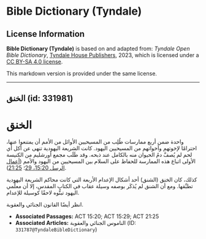 # Bible Dictionary (Tyndale)

## License Information

**Bible Dictionary (Tyndale)** is based on and adapted from: _Tyndale Open Bible Dictionary_, [Tyndale House Publishers](https://tyndaleopenresources.com/), 2023, which is licensed under a [CC BY-SA 4.0 license](https://creativecommons.org/licenses/by-sa/4.0/legalcode.en).

This markdown version is provided under the same license.



--------------------------------

## الخنق (id: 331981)

الخنق
=====

واحدة ضمن أربع ممارسات طُلِب من المسيحيين الأوائل من الأمم أن يمتنعوا عنها، احترامًا لإخوتهم وأخواتهم من المسيحيين اليهود. كانت الشريعة اليهودية تنهى عن أكل أي لحم لم يُصفَّ دمُ الحيوان منه بالكامل عند ذبحه. وقد طَلَب مجمع أورشليم من الكنيسة الأولى اتباع هذه الممارسة للحفاظ على السلام بين المسيحيين من اليهود والأمم ([أعمال الرسل 15:20، 29](https://ref.ly/Acts15:20,Acts15:29)؛ [21:25](https://ref.ly/Acts21:25)).

كذلك، كان الخنق (الشنق) أحد أشكال الإعدام الأربعة التي كانت محاكم الشريعة اليهودية تطبِّقها. ومع أن الشنق لم يُذكَر بوصفه وسيلة عقاب في الكتاب المقدس، إلا أن معلِّمي اليهود تبنُّوه لاحقًا كوسيلة للإعدام.

انظر أيضًا القانون الجنائي والعقوبة.

* **Associated Passages:** ACT 15:20; ACT 15:29; ACT 21:25
* **Associated Articles:** الناموس الجنائي والعقوبة (ID: `331787@TyndaleBibleDictionary`)

